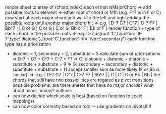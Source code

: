 render sheet to array of {chord,index}
each el that isMajorChord => add possible roots to element
=> either root of chord or fifth (e.g. F^7 is in F or C)
now start at each major chord and walk to the left and right adding the possible roots until another major chord hit
=> e.g. | D-7 G7 | C^7 | C-7 F7 | Bb^7 |
| C or G | C or G | C or G, Bb or F | Bb or F |
render function + type of each chord in the possible roots
=> e.g. D-7 = {root:'C',function: 'II-7',type:'diatonic'},{root:'G',function:'II/IV',type:'secondary'}
each function type has a priorization

- diatonic = 1, secondary = 2, substitute = 3
  calculate sum of priorizations
  => D-7 + G7 + C^7 + C-7 + F7
  => C: diationic + diatonic + diatonic + substitute + substitute = 9
  => G: secondary + secondary + diatonic + substitute + substitute = 11
  accept smaller sum as more likely (F or Bb is similar):
  => e.g. | D-7 G7 | C^7 | C-7 F7 | Bb^7 |
  | C | C | C or Bb | Bb |
  the chords that still have two possibilities are regared as pivot transitions
  possible problems: are there sheets that have no major chords?
  what about minor modes?
  outlook:
- can now decide which scale is best (based on function to scale mappings)
- can now color correctly based on root
  -- use gradients on pivots!!!!!

